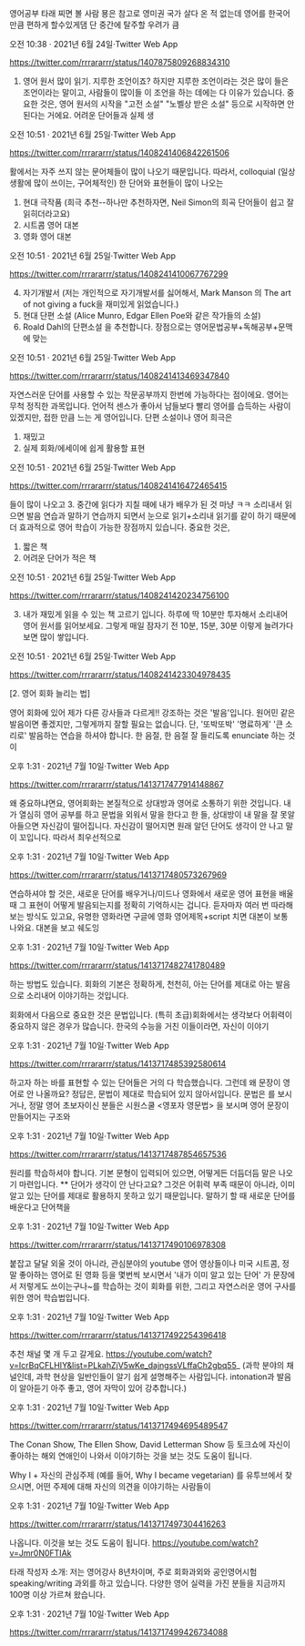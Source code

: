 영어공부 타래 찌면 볼 사람
묭은 참고로 영미권 국가 살다 온 적 없는데 영어를 한국어만큼 편하게 할수있게댐 
단 중간에 탈주할 우려가 큼

오전 10:38 · 2021년 6월 24일·Twitter Web App

https://twitter.com/rrrararrr/status/1407875809268834310

1. 영어 원서 많이 읽기.
지루한 조언이죠? 하지만 지루한 조언이라는 것은 많이 들은 조언이라는 말이고, 사람들이 많이들 이 조언을 하는 데에는 다 이유가 있습니다. 중요한 것은, 영어 원서의 시작을 "고전 소설" "노벨상 받은 소설" 등으로 시작하면 안 된다는 거에요. 
어려운 단어들과 실제 생

오전 10:51 · 2021년 6월 25일·Twitter Web App

https://twitter.com/rrrararrr/status/1408241406842261506

활에서는 자주 쓰지 않는 문어체들이 많이 나오기 때문입니다. 따라서, colloquial (일상 생활에 많이 쓰이는, 구어체적인) 한 단어와 표현들이 많이 나오는 
1. 현대 극작품 (희극 추천--하나만 추천하자면, Neil Simon의 희곡 단어들이 쉽고 잘 읽히더라고요)
2. 시트콤 영어 대본
3. 영화 영어 대본

오전 10:51 · 2021년 6월 25일·Twitter Web App

https://twitter.com/rrrararrr/status/1408241410067767299

4. 자기개발서 (저는 개인적으로 자기개발서를 싫어해서, Mark Manson 의 The art of not giving a fuck을 재미있게 읽었습니다.)
5. 현대 단편 소설 (Alice Munro, Edgar Ellen Poe와 같은 작가들의 소설)
6. Roald Dahl의 단편소설
을 추천합니다. 
장점으로는 영어문법공부+독해공부+문맥에 맞는

오전 10:51 · 2021년 6월 25일·Twitter Web App

https://twitter.com/rrrararrr/status/1408241413469347840

자연스러운 단어를 사용할 수 있는 작문공부까지 한번에 가능하다는 점이에요. 영어는 무척 정직한 과목입니다. 언어적 센스가 좋아서 남들보다 빨리 영어를 습득하는 사람이 있겠지만, 접한 만큼 느는 게 영어입니다. 
단편 소설이나 영어 희극은 
1. 재밌고 
2. 실제 회화/에세이에 쉽게 활용할 표현

오전 10:51 · 2021년 6월 25일·Twitter Web App

https://twitter.com/rrrararrr/status/1408241416472465415

들이 많이 나오고
3. 중간에 읽다가 지칠 때에 내가 배우가 된 것 마냥 ㅋㅋ 소리내서 읽으면 발음 연습과 말하기 연습까지 되면서 눈으로 읽기+소리내 읽기를 같이 하기 때문에 더 효과적으로 영어 학습이 가능한 장점까지 있습니다. 
중요한 것은, 
1. 짧은 책
2. 어려운 단어가 적은 책

오전 10:51 · 2021년 6월 25일·Twitter Web App

https://twitter.com/rrrararrr/status/1408241420234756100

3. 내가 재밌게 읽을 수 있는 책
고르기 입니다. 하루에 딱 10분만 투자해서 소리내어 영어 원서를 읽어보세요. 그렇게 매일 잠자기 전 10분, 15분, 30분 이렇게 늘려가다 보면 많이 쌓입니다.

오전 10:51 · 2021년 6월 25일·Twitter Web App

https://twitter.com/rrrararrr/status/1408241423304978435

[2. 영어 회화 늘리는 법]

영어 회화에 있어 제가 다른 강사들과 다르게!! 강조하는 것은 '발음'입니다. 원어민 같은 발음이면 좋겠지만, 그렇게까지 잘할 필요는 없습니다. 단, '또박또박' '명료하게' '큰 소리로' 발음하는 연습을 하셔야 합니다. 한 음절, 한 음절 잘 들리도록 enunciate 하는 것이

오후 1:31 · 2021년 7월 10일·Twitter Web App

https://twitter.com/rrrararrr/status/1413717477914148867

왜 중요하냐면요, 영어회화는 본질적으로 상대방과 영어로 소통하기 위한 것입니다. 내가 열심히 영어 공부를 하고 문법을 외워서 말을 한다고 한 들, 상대방이 내 말을 잘 못알아들으면 자신감이 떨어집니다. 자신감이 떨어지면 원래 알던 단어도 생각이 안 나고 말이 꼬입니다. 따라서 최우선적으로

오후 1:31 · 2021년 7월 10일·Twitter Web App

https://twitter.com/rrrararrr/status/1413717480573267969

연습하셔야 할 것은, 새로운 단어를 배우거나/미드나 영화에서 새로운 영어 표현을 배울 때 그 표현이 어떻게 발음되는지를 정확히 기억하시는 겁니다. 듣자마자 여러 번 따라해보는 방식도 있고요, 유명한 영화라면 구글에 영화 영어제목+script 치면 대본이 보통 나와요. 대본을 보고 쉐도잉

오후 1:31 · 2021년 7월 10일·Twitter Web App

https://twitter.com/rrrararrr/status/1413717482741780489

하는 방법도 있습니다. 회화의 기본은 정확하게, 천천히, 아는 단어를 제대로 아는 발음으로 소리내어 이야기하는 것입니다.

회화에서 다음으로 중요한 것은 문법입니다. (특히 초급)회화에서는 생각보다 어휘력이 중요하지 않은 경우가 많습니다. 한국의 수능을 거친 이들이라면, 자신이 이야기

오후 1:31 · 2021년 7월 10일·Twitter Web App

https://twitter.com/rrrararrr/status/1413717485392580614

하고자 하는 바를 표현할 수 있는 단어들은 거의 다 학습했습니다. 그런데 왜 문장이 영어로 안 나올까요? 정답은, 문법이 제대로 학습되어 있지 않아서입니다. 문법은 <Grammar in Use>를 보시거나, 정말 영어 초보자이신 분들은 시원스쿨 <영포자 영문법> 을 보시며 영어 문장이 만들어지는 구조와

오후 1:31 · 2021년 7월 10일·Twitter Web App

https://twitter.com/rrrararrr/status/1413717487854657536

원리를 학습하셔야 합니다. 기본 문형이 입력되어 있으면, 어떻게든 더듬더듬 말은 나오기 마련입니다. 
** 단어가 생각이 안 난다고요? 그것은 어휘력 부족 때문이 아니라, 이미 알고 있는 단어를 제대로 활용하지 못하고 있기 때문입니다. 말하기 할 때 새로운 단어를 배운다고 단어책을

오후 1:31 · 2021년 7월 10일·Twitter Web App

https://twitter.com/rrrararrr/status/1413717490106978308

붙잡고 달달 외울 것이 아니라, 관심분야의 youtube 영어 영상들이나 미국 시트콤, 정말 좋아하는 영어로 된 영화 등을 몇번씩 보시면서 '내가 이미 알고 있는 단어' 가 문장에서 저렇게도 쓰이는구나~를 학습하는 것이 회화를 위한, 그리고 자연스러운 영어 구사를 위한 영어 학습법입니다.

오후 1:31 · 2021년 7월 10일·Twitter Web App

https://twitter.com/rrrararrr/status/1413717492254396418

추천 채널 몇 개 두고 갈게요. 
https://youtube.com/watch?v=IcrBqCFLHIY&list=PLkahZjV5wKe_dajngssVLffaCh2gbq55_ (과학 분야의 채널인데, 과학 현상을 일반인들이 알기 쉽게 설명해주는 사람입니다. intonation과 발음이 알아듣기 아주 좋고, 영어 자막이 있어 강추합니다.)

오후 1:31 · 2021년 7월 10일·Twitter Web App

https://twitter.com/rrrararrr/status/1413717494695489547

The Conan Show, The Ellen Show, David Letterman Show 등 토크쇼에 자신이 좋아하는 해외 연애인이 나와서 이야기하는 것을 보는 것도 도움이 됩니다.

Why I + 자신의 관심주제 (예를 들어, Why I became vegetarian) 를 유투브에서 찾으시면, 어떤 주제에 대해 자신의 의견을 이야기하는 사람들이

오후 1:31 · 2021년 7월 10일·Twitter Web App

https://twitter.com/rrrararrr/status/1413717497304416263

나옵니다. 이것을 보는 것도 도움이 됩니다.
https://youtube.com/watch?v=Jmr0N0FTIAk

타래 작성자 소개: 저는 영어강사 8년차이며, 주로 회화과외와 공인영어시험 speaking/writing 과외를 하고 있습니다. 다양한 영어 실력을 가진 분들을 지금까지 100명 이상 가르쳐 왔습니다.

오후 1:31 · 2021년 7월 10일·Twitter Web App

https://twitter.com/rrrararrr/status/1413717499426734088


